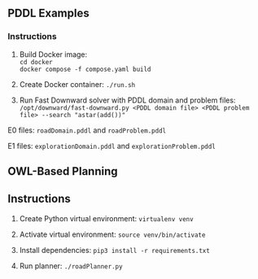 ## PDDL Examples

### Instructions  
1. Build Docker image:  
`cd docker`  
`docker compose -f compose.yaml build`  

2. Create Docker container: `./run.sh`  

3. Run Fast Downward solver with PDDL domain and problem files:  
`/opt/downward/fast-downward.py <PDDL domain file> <PDDL problem file> --search "astar(add())"`  

E0 files: `roadDomain.pddl` and `roadProblem.pddl`  

E1 files: `explorationDomain.pddl` and `explorationProblem.pddl`  

## OWL-Based Planning  

## Instructions  
1. Create Python virtual environment: `virtualenv venv`  

2. Activate virtual environment: `source venv/bin/activate`  

3. Install dependencies: `pip3 install -r requirements.txt`  

4. Run planner: `./roadPlanner.py`